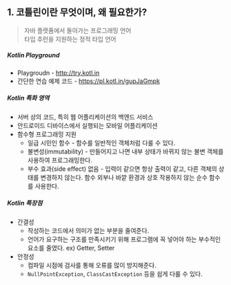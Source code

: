 
## 1. 코틀린이란 무엇이며, 왜 필요한가?

> 자바 플랫폼에서 돌아가는 프로그래밍 언어<br/>
> 타입 추런을 지원하는 정적 타입 언어

##### Kotlin Playground

* Playgroudn - <http://try.kotl.in> 
* 간단한 연습 예제 코드 - <https://pl.kotl.in/gupJaGmpk>

##### Kotlin 특화 영역

* 서버 상의 코드, 특히 웹 어플리케이션의 백엔드 서비스
* 안드로이드 디바이스에서 실행되는 모바일 어플리케이션
* 함수형 프로그래밍 지원
    * 일급 시민인 함수 - 함수를 일반적인 객체처럼 다룰 수 있다. 
    * 불변성(immutability) - 만들어지고 나면 내부 상태가 바뀌지 않는 불변 객체를 사용하여 프로그래밍한다.
    * 부수 효과(side effect) 없음 - 입력이 같으면 항상 출력이 같고, 다른 객체의 상태를 변경하지 않는다. 함수 외부나 바깥 환경과 상호 작용하지 않는 순수 함수를 사용한다.

##### Kotlin 특장점

* 간결성
    * 작성하는 코드에서 의미가 없는 부분을 줄여준다.
    * 언어가 요구하는 구조를 만족시키기 위해 프로그램에 꼭 넣어야 하는 부수적인 요소를 줄였다. ex) Getter, Setter
* 안정성
    * 컴파일 시점에 검사를 통해 오류를 많이 방지해준다.
    * `NullPointException`, `ClassCastException` 등을 쉽게 다룰 수 있다.